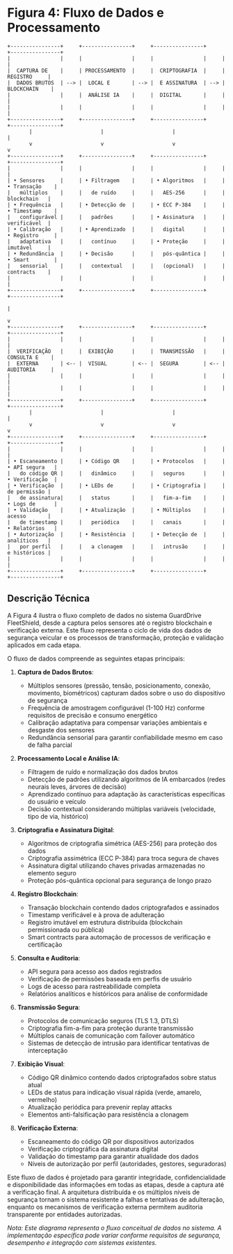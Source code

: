 # Figura 4: Fluxo de Dados e Processamento

```
+----------------+     +----------------+     +----------------+     +----------------+
|                |     |                |     |                |     |                |
|  CAPTURA DE    |     | PROCESSAMENTO  |     |  CRIPTOGRAFIA  |     |   REGISTRO     |
|  DADOS BRUTOS  | --> |  LOCAL E       | --> |  E ASSINATURA  | --> |  BLOCKCHAIN    |
|                |     |  ANÁLISE IA    |     |  DIGITAL       |     |                |
|                |     |                |     |                |     |                |
+----------------+     +----------------+     +----------------+     +----------------+
       |                      |                      |                      |
       v                      v                      v                      v
+----------------+     +----------------+     +----------------+     +----------------+
|                |     |                |     |                |     |                |
| • Sensores     |     | • Filtragem    |     | • Algoritmos   |     | • Transação    |
|   múltiplos    |     |   de ruído     |     |   AES-256      |     |   blockchain   |
| • Frequência   |     | • Detecção de  |     | • ECC P-384    |     | • Timestamp    |
|   configurável |     |   padrões      |     | • Assinatura   |     |   verificável  |
| • Calibração   |     | • Aprendizado  |     |   digital      |     | • Registro     |
|   adaptativa   |     |   contínuo     |     | • Proteção     |     |   imutável     |
| • Redundância  |     | • Decisão      |     |   pós-quântica |     | • Smart        |
|   sensorial    |     |   contextual   |     |   (opcional)   |     |   contracts    |
|                |     |                |     |                |     |                |
+----------------+     +----------------+     +----------------+     +----------------+
                                                                            |
                                                                            v
+----------------+     +----------------+     +----------------+     +----------------+
|                |     |                |     |                |     |                |
|  VERIFICAÇÃO   |     |  EXIBIÇÃO      |     |  TRANSMISSÃO   |     |  CONSULTA E    |
|  EXTERNA       | <-- |  VISUAL        | <-- |  SEGURA        | <-- |  AUDITORIA     |
|                |     |                |     |                |     |                |
|                |     |                |     |                |     |                |
+----------------+     +----------------+     +----------------+     +----------------+
       |                      |                      |                      |
       v                      v                      v                      v
+----------------+     +----------------+     +----------------+     +----------------+
|                |     |                |     |                |     |                |
| • Escaneamento |     | • Código QR    |     | • Protocolos   |     | • API segura   |
|   do código QR |     |   dinâmico     |     |   seguros      |     | • Verificação  |
| • Verificação  |     | • LEDs de      |     | • Criptografia |     |   de permissão |
|   de assinatura|     |   status       |     |   fim-a-fim    |     | • Logs de      |
| • Validação    |     | • Atualização  |     | • Múltiplos    |     |   acesso       |
|   de timestamp |     |   periódica    |     |   canais       |     | • Relatórios   |
| • Autorização  |     | • Resistência  |     | • Detecção de  |     |   analíticos   |
|   por perfil   |     |   a clonagem   |     |   intrusão     |     |   e históricos |
|                |     |                |     |                |     |                |
+----------------+     +----------------+     +----------------+     +----------------+
```

## Descrição Técnica

A Figura 4 ilustra o fluxo completo de dados no sistema GuardDrive FleetShield, desde a captura pelos sensores até o registro blockchain e verificação externa. Este fluxo representa o ciclo de vida dos dados de segurança veicular e os processos de transformação, proteção e validação aplicados em cada etapa.

O fluxo de dados compreende as seguintes etapas principais:

1. **Captura de Dados Brutos**:
   - Múltiplos sensores (pressão, tensão, posicionamento, conexão, movimento, biométricos) capturam dados sobre o uso do dispositivo de segurança
   - Frequência de amostragem configurável (1-100 Hz) conforme requisitos de precisão e consumo energético
   - Calibração adaptativa para compensar variações ambientais e desgaste dos sensores
   - Redundância sensorial para garantir confiabilidade mesmo em caso de falha parcial

2. **Processamento Local e Análise IA**:
   - Filtragem de ruído e normalização dos dados brutos
   - Detecção de padrões utilizando algoritmos de IA embarcados (redes neurais leves, árvores de decisão)
   - Aprendizado contínuo para adaptação às características específicas do usuário e veículo
   - Decisão contextual considerando múltiplas variáveis (velocidade, tipo de via, histórico)

3. **Criptografia e Assinatura Digital**:
   - Algoritmos de criptografia simétrica (AES-256) para proteção dos dados
   - Criptografia assimétrica (ECC P-384) para troca segura de chaves
   - Assinatura digital utilizando chaves privadas armazenadas no elemento seguro
   - Proteção pós-quântica opcional para segurança de longo prazo

4. **Registro Blockchain**:
   - Transação blockchain contendo dados criptografados e assinados
   - Timestamp verificável e à prova de adulteração
   - Registro imutável em estrutura distribuída (blockchain permissionada ou pública)
   - Smart contracts para automação de processos de verificação e certificação

5. **Consulta e Auditoria**:
   - API segura para acesso aos dados registrados
   - Verificação de permissões baseada em perfis de usuário
   - Logs de acesso para rastreabilidade completa
   - Relatórios analíticos e históricos para análise de conformidade

6. **Transmissão Segura**:
   - Protocolos de comunicação seguros (TLS 1.3, DTLS)
   - Criptografia fim-a-fim para proteção durante transmissão
   - Múltiplos canais de comunicação com failover automático
   - Sistemas de detecção de intrusão para identificar tentativas de interceptação

7. **Exibição Visual**:
   - Código QR dinâmico contendo dados criptografados sobre status atual
   - LEDs de status para indicação visual rápida (verde, amarelo, vermelho)
   - Atualização periódica para prevenir replay attacks
   - Elementos anti-falsificação para resistência a clonagem

8. **Verificação Externa**:
   - Escaneamento do código QR por dispositivos autorizados
   - Verificação criptográfica da assinatura digital
   - Validação do timestamp para garantir atualidade dos dados
   - Níveis de autorização por perfil (autoridades, gestores, seguradoras)

Este fluxo de dados é projetado para garantir integridade, confidencialidade e disponibilidade das informações em todas as etapas, desde a captura até a verificação final. A arquitetura distribuída e os múltiplos níveis de segurança tornam o sistema resistente a falhas e tentativas de adulteração, enquanto os mecanismos de verificação externa permitem auditoria transparente por entidades autorizadas.

_Nota: Este diagrama representa o fluxo conceitual de dados no sistema. A implementação específica pode variar conforme requisitos de segurança, desempenho e integração com sistemas existentes._
